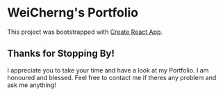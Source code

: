 # WeiCherng's Portfolio

This project was bootstrapped with [Create React App](https://github.com/facebook/create-react-app).

## Thanks for Stopping By!

I appreciate you to take your time and have a look at my Portfolio.
I am honoured and blessed. 
Feel free to contact me if theres any problem and ask me anything!

